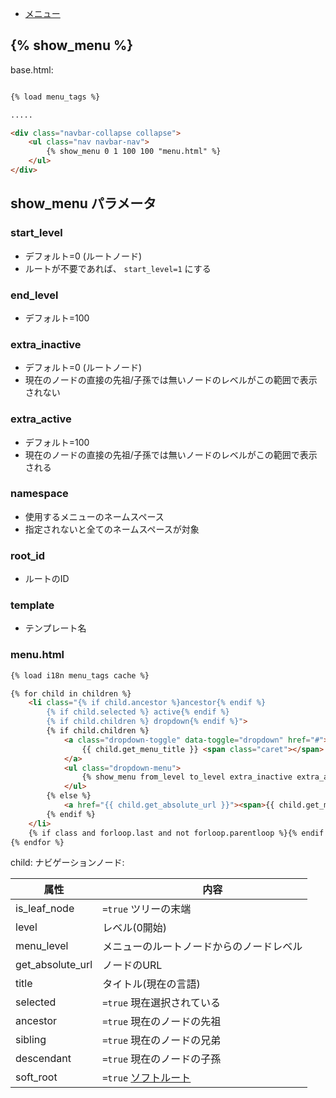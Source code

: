 - [メニュー](cms.menus.md)

## {% show_menu %}


base.html:


~~~html

{% load menu_tags %}

.....

<div class="navbar-collapse collapse">
    <ul class="nav navbar-nav">
        {% show_menu 0 1 100 100 "menu.html" %}
    </ul>
</div>
~~~

## show_menu パラメータ

### start_level

- デフォルト=0 (ルートノード)
- ルートが不要であれば、 `start_level=1` にする


### end_level

- デフォルト=100

### extra_inactive

- デフォルト=0 (ルートノード)
- 現在のノードの直接の先祖/子孫では無いノードのレベルがこの範囲で表示されない

### extra_active

- デフォルト=100
- 現在のノードの直接の先祖/子孫では無いノードのレベルがこの範囲で表示される

### namespace

- 使用するメニューのネームスペース
- 指定されないと全てのネームスペースが対象

### root_id

- ルートのID

### template

- テンプレート名



### menu.html

~~~html
{% load i18n menu_tags cache %}

{% for child in children %}
    <li class="{% if child.ancestor %}ancestor{% endif %}
        {% if child.selected %} active{% endif %}
        {% if child.children %} dropdown{% endif %}">
        {% if child.children %}
            <a class="dropdown-toggle" data-toggle="dropdown" href="#">
                {{ child.get_menu_title }} <span class="caret"></span>
            </a>
            <ul class="dropdown-menu">
                {% show_menu from_level to_level extra_inactive extra_active template "" "" child %}
            </ul>
        {% else %}
            <a href="{{ child.get_absolute_url }}"><span>{{ child.get_menu_title }}</span></a>
        {% endif %}
    </li>
    {% if class and forloop.last and not forloop.parentloop %}{% endif %}
{% endfor %}
~~~


child: ナビゲーションノード:


属性              | 　　内容
-----------------|-----------------------
is_leaf_node     | `=true` ツリーの末端
level            | レベル(0開始)
menu_level       | メニューのルートノードからのノードレベル
get_absolute_url | ノードのURL
title            | タイトル(現在の言語)
selected         | `=true` 現在選択されている
ancestor         | `=true` 現在のノードの先祖
sibling          | `=true` 現在のノードの兄弟
descendant       | `=true` 現在のノードの子孫
soft_root        | `=true` [ソフトルート](cms.menus.md)
